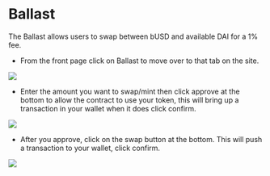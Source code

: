 # Ballast

The Ballast allows users to swap between bUSD and available DAI for a 1% fee.

* From the front page click on Ballast to move over to that tab on the site.

![](https://lh5.googleusercontent.com/Zvtc0XVBdKnGKdDeVOEjDUe3sWK3PZ2eKhV5l\_nh6Ib5SLamK5OcqF0LO\_KQorghBTekx5OH4FfxTdV38cKbq-bqW5RtynaLZBKI\_Q1YlB9NpVXPIEX\_y-UYtQ\_jmfq6oxF4AQ5F)

* Enter the amount you want to swap/mint then click approve at the bottom to allow the contract to use your token, this will bring up a transaction in your wallet when it does click confirm.

![](https://lh5.googleusercontent.com/Xau39ktuBOSpPw6Glb0vvwAwtkx4kwLy\_kaAXcjYEgLfRcnbYFJ-sxcLQJLfC-u71youzo\_nphflqxEQZKDIl82bE8PgxWH0AvOfle10MeYUduxpQNzWBx8iZyYzS4tEFjW1lAEd)

* After you approve, click on the swap button at the bottom. This will push a transaction to your wallet, click confirm.&#x20;

![](https://lh3.googleusercontent.com/tRMOKhw30jpuCiYulczo8smJi6\_Ji6lHNbh-5zDOEfX9-ekU4yAf\_HaufJcbWdzO6farpNH5IN89Sh0ogV5mEvfMcSIgNVAtHRx88SXvd6ehlwFAQ-i9QlP9qpyTX66MPVsBPBvY)
